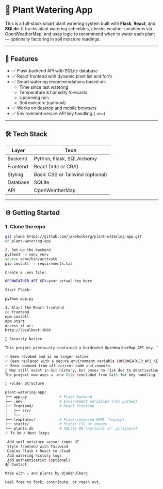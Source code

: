 # 🌿 Plant Watering App

This is a full-stack smart plant watering system built with **Flask**, **React**, and **SQLite**. It tracks plant watering schedules, checks weather conditions via OpenWeatherMap, and uses logic to recommend when to water each plant — optionally factoring in soil moisture readings.

---

## 🚀 Features

- ✅ Flask backend API with SQLite database
- ✅ React frontend with dynamic plant list and form
- ✅ Smart watering recommendations based on:
  - Time since last watering
  - Temperature & humidity forecasts
  - Upcoming rain
  - Soil moisture (optional)
- ✅ Works on desktop and mobile browsers
- ✅ Environment-secure API key handling (`.env`)

---

## 🛠️ Tech Stack

| Layer      | Tech         |
|------------|--------------|
| Backend    | Python, Flask, SQLAlchemy |
| Frontend   | React (Vite or CRA) |
| Styling    | Basic CSS or Tailwind (optional) |
| Database   | SQLite       |
| API        | OpenWeatherMap |

---

## ⚙️ Getting Started

### 1. Clone the repo
```bash
git clone https://github.com/jakehulberg/plant-watering-app.git
cd plant-watering-app

2. Set up the backend
python3 -m venv venv
source venv/bin/activate
pip install -r requirements.txt

Create a .env file:

OPENWEATHER_API_KEY=your_actual_key_here

Start Flask:

python app.py

3. Start the React frontend
cd frontend
npm install
npm start
Access it at:
http://localhost:3000

🔐 Security Notice

This project previously contained a hardcoded OpenWeatherMap API key. That key has:

✅ Been revoked and is no longer active
✅ Been replaced with a secure environment variable (OPENWEATHER_API_KEY)
✅ Been removed from all current code and commits
🚫 May still exist in Git history, but poses no risk due to deactivation
The project now uses a .env file (excluded from Git) for key handling.

📂 Folder Structure

plant-watering-app/
├── app.py               # Flask backend
├── .env                 # Environment variables (not pushed)
├── frontend/            # React frontend
│   ├── src/
│   └── ...
├── templates/           # Flask-rendered HTML (legacy)
├── static/              # Static CSS or images
└── plants.db            # SQLite DB (optional in .gitignore)
✅ To Do / Next Steps

 Add soil moisture sensor input UI
 Style frontend with Tailwind
 Deploy Flask + React to cloud
 Add watering history logs
 Add authentication (optional)
📬 Contact

Made with ☕ and plants by @jakehulberg

Feel free to fork, contribute, or reach out.